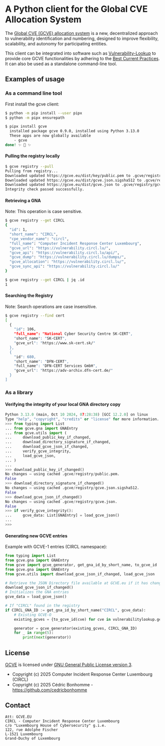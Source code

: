 # A Python client for the Global CVE Allocation System

The [Global CVE (GCVE) allocation system](https://gcve.eu) is a new, decentralized
approach to vulnerability identification and numbering, designed to improve flexibility,
scalability, and autonomy for participating entities.

This client can be integrated into software such as
[Vulnerability-Lookup](https://github.com/vulnerability-lookup/vulnerability-lookup)
to provide core GCVE functionalities by adhering to the
[Best Current Practices](https://gcve.eu/bcp/).  
It can also be used as a standalone command-line tool.


## Examples of usage

### As a command line tool

First install the gcve client:

```bash
$ python -m pip install --user pipx
$ python -m pipx ensurepath

$ pipx install gcve
  installed package gcve 0.9.0, installed using Python 3.13.0
  These apps are now globally available
    - gcve
done! ✨ 🌟 ✨
```

#### Pulling the registry locally

```bash
$ gcve registry --pull
Pulling from registry...
Downloaded updated https://gcve.eu/dist/key/public.pem to .gcve/registry/public.pem
Downloaded updated https://gcve.eu/dist/gcve.json.sigsha512 to .gcve/registry/gcve.json.sigsha512
Downloaded updated https://gcve.eu/dist/gcve.json to .gcve/registry/gcve.json
Integrity check passed successfully.

```

#### Retrieving a GNA

Note: This operation is case sensitive.

```bash
$ gcve registry --get CIRCL
{
  "id": 1,
  "short_name": "CIRCL",
  "cpe_vendor_name": "circl",
  "full_name": "Computer Incident Response Center Luxembourg",
  "gcve_url": "https://vulnerability.circl.lu/",
  "gcve_api": "https://vulnerability.circl.lu/api/",
  "gcve_dump": "https://vulnerability.circl.lu/dumps/",
  "gcve_allocation": "https://vulnerability.circl.lu/",
  "gcve_sync_api": "https://vulnerability.circl.lu/"
}

$ gcve registry --get CIRCL | jq .id
1
```

#### Searching the Registry

Note: Search operations are case insensitive.

```bash
$ gcve registry --find cert
[
  {
    "id": 106,
    "full_name": "National Cyber Security Centre SK-CERT",
    "short_name": "SK-CERT",
    "gcve_url": "https://www.sk-cert.sk/"
  },
  {
    "id": 680,
    "short_name": "DFN-CERT",
    "full_name": "DFN-CERT Services GmbH",
    "gcve_url": "https://adv-archiv.dfn-cert.de/"
  }
]
```


### As a library

#### Verifying the integrity of your local GNA directory copy

```python
Python 3.13.0 (main, Oct 10 2024, 07:28:38) [GCC 12.2.0] on linux
Type "help", "copyright", "credits" or "license" for more information.
>>> from typing import List
... from gcve.gna import GNAEntry
... from gcve.utils import (
...     download_public_key_if_changed,
...     download_directory_signature_if_changed,
...     download_gcve_json_if_changed,
...     verify_gcve_integrity,
...     load_gcve_json,
... )
... 
>>> download_public_key_if_changed()
No changes — using cached .gcve/registry/public.pem.
False
>>> download_directory_signature_if_changed()
No changes — using cached .gcve/registry/gcve.json.sigsha512.
False
>>> download_gcve_json_if_changed()
No changes — using cached .gcve/registry/gcve.json.
False
>>> if verify_gcve_integrity():
...     gcve_data: List[GNAEntry] = load_gcve_json()
...     
>>> 
```

#### Generating new GCVE entries

Example with GCVE-1 entries (CIRCL namespace):

```python
from typing import List
from gcve.gna import GNAEntry
from gcve import gcve_generator, get_gna_id_by_short_name, to_gcve_id
from gcve.gna import GNAEntry
from gcve.utils import download_gcve_json_if_changed, load_gcve_json

# Retrieve the JSON Directory file available at GCVE.eu if it has changed
download_gcve_json_if_changed()
# Initializes the GNA entries
gcve_data = load_gcve_json()

# If "CIRCL" found in the registry
if CIRCL_GNA_ID := get_gna_id_by_short_name("CIRCL", gcve_data):
    # Existing GCVE-O
    existing_gcves = {to_gcve_id(cve) for cve in vulnerabilitylookup.get_all_ids()}

    generator = gcve_generator(existing_gcves, CIRCL_GNA_ID)
    for _ in range(5):
        print(next(generator))
```


## License

[GCVE](https://github.com/gcve-eu/gcve) is licensed under
[GNU General Public License version 3](https://www.gnu.org/licenses/gpl-3.0.html).


- Copyright (c) 2025 Computer Incident Response Center Luxembourg (CIRCL)
- Copyright (c) 2025 Cédric Bonhomme - https://github.com/cedricbonhomme


## Contact

~~~
Att: GCVE.EU
CIRCL - Computer Incident Response Center Luxembourg
c/o "Luxembourg House of Cybersecurity" g.i.e.
122, rue Adolphe Fischer
L-1521 Luxembourg
Grand-Duchy of Luxembourg
~~~
